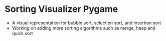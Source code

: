 # Sorting Visualizer Pygame
- A visual representation for bubble sort, selection sort, and insertion sort
- Working on adding more sorting algorithms such as merge, heap and quick sort
